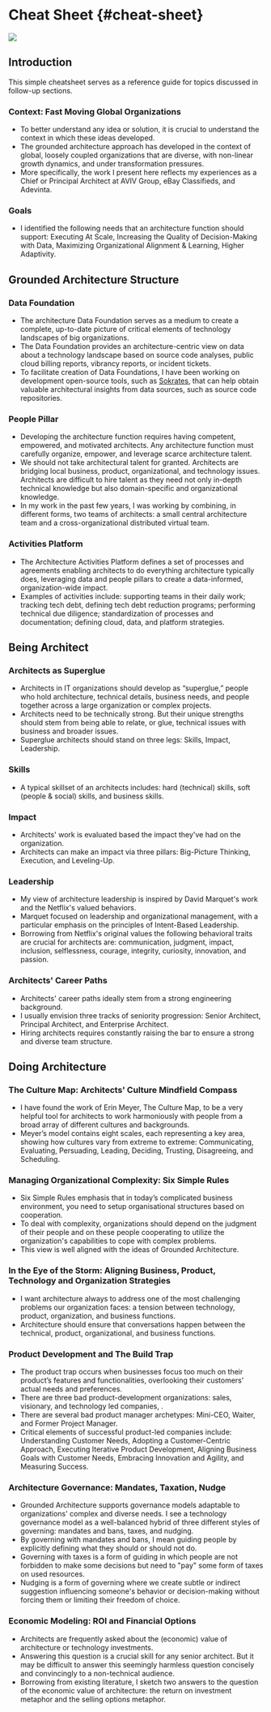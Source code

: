 

# Cheat Sheet {#cheat-sheet}

![](assets/images/arch/iStock-1182643171.jpg)

## Introduction

This simple cheatsheet serves as a reference guide for topics discussed in follow-up sections.
 
### Context: Fast Moving Global Organizations

* To better understand any idea or solution, it is crucial to understand the context in which these ideas developed. 
* The grounded architecture approach has developed in the context of global, loosely coupled organizations that are diverse, with non-linear growth dynamics, and under transformation pressures. 
* More specifically, the work I present here reflects my experiences as a Chief or Principal Architect at AVIV Group, eBay Classifieds, and Adevinta.

### Goals

* I identified the following needs that an architecture function should support: Executing At Scale, Increasing the Quality of Decision-Making with Data, Maximizing Organizational Alignment & Learning, Higher Adaptivity.

 
## Grounded Architecture Structure 

### Data Foundation

* The architecture Data Foundation serves as a medium to create a complete, up-to-date picture of critical elements of technology landscapes of big organizations. 
* The Data Foundation provides an architecture-centric view on data about a technology landscape based on source code analyses, public cloud billing reports, vibrancy reports, or incident tickets.
* To facilitate creation of Data Foundations, I have been working on development open-source tools, such as [Sokrates](https://sokrates.dev), that can help obtain valuable architectural insights from data sources, such as source code repositories.

### People Pillar
* Developing the architecture function requires having competent, empowered, and motivated architects. Any architecture function must carefully organize, empower,
    and leverage scarce architecture talent.
* We should not take architectural talent for granted. Architects are bridging local business, product, 
    organizational, and technology issues. Architects are difficult to hire talent as they need not only 
    in-depth technical knowledge but also domain-specific and organizational knowledge.
* In my work in the past few years, I was working by combining, in different forms, two teams of architects: a small 
    central architecture team and a cross-organizational distributed virtual team. 

### Activities Platform
* The Architecture Activities Platform defines a set of processes and agreements enabling architects to do everything architecture typically does, leveraging data and people pillars to create a data-informed, organization-wide impact.
* Examples of activities include: supporting teams in their daily work; tracking tech debt, defining tech debt reduction programs; performing technical due diligence; standardization of processes and documentation; defining cloud, data, and platform strategies.

## Being Architect

### Architects as Superglue

* Architects in IT organizations should develop as “superglue,” people who hold architecture, technical details, business needs, and people together across a large organization or complex projects.
* Architects need to be technically strong. But their unique strengths should stem from being able to relate, or glue, technical issues with business and broader issues.
* Superglue architects should stand on three legs: Skills, Impact, Leadership.

### Skills

* A typical skillset of an architects includes: hard (technical) skills, soft (people & social) skills, and business skills.

### Impact
* Architects' work is evaluated based the impact they've had on the organization. 
* Architects can make an impact via three pillars: Big-Picture Thinking, Execution, and Leveling-Up.

### Leadership
* My view of architecture leadership is inspired by David Marquet's work and the Netflix's valued behaviors.
* Marquet focused on leadership and organizational management, with a particular emphasis on the principles of Intent-Based Leadership.
* Borrowing from Netflix's original values the following behavioral traits are crucial for architects are: communication, judgment, impact, inclusion, selflessness, courage, integrity, curiosity, innovation, and passion.

### Architects' Career Paths
* Architects' career paths ideally stem from a strong engineering background.
* I usually envision three tracks of seniority progression: Senior Architect, Principal Architect, and Enterprise Architect. 
* Hiring architects requires constantly raising the bar to ensure a strong and diverse team structure.  

## Doing Architecture

### The Culture Map: Architects' Culture Mindfield Compass
* I have found the work of Erin Meyer, The Culture Map, to be a very helpful tool for architects to work harmoniously with people from a broad array of different cultures and backgrounds.
* Meyer’s model contains eight scales, each representing a key area, showing how cultures vary from extreme to extreme: Communicating, Evaluating, Persuading, Leading, Deciding, Trusting, Disagreeing, and Scheduling.

### Managing Organizational Complexity: Six Simple Rules
* Six Simple Rules emphasis that in today’s complicated business environment, you need to setup organisational structures based on cooperation. 
* To deal with complexity, organizations should depend on the judgment of their people and on these people cooperating to utilize the organization's capabilities to cope with complex problems. 
* This view is well aligned with the ideas of Grounded Architecture.

### In the Eye of the Storm: Aligning Business, Product, Technology and Organization Strategies
* I want architecture always to address one of the most challenging problems our organization faces: a tension between technology, product, organization, and business functions.
* Architecture should ensure that conversations happen between the technical, product, organizational, and business functions. 

### Product Development and The Build Trap
* The product trap occurs when businesses focus too much on their product’s features and functionalities, overlooking their customers’ actual needs and preferences.
* There are three bad product-development organizations: sales, visionary, and technology led companies, .
* There are several bad product manager archetypes: Mini-CEO, Waiter, and Former Project Manager.
* Critical elements of successful product-led companies include: Understanding Customer Needs, Adopting a Customer-Centric Approach, Executing Iterative Product Development, Aligning Business Goals with Customer Needs, Embracing Innovation and Agility, and Measuring Success.

### Architecture Governance: Mandates, Taxation, Nudge
* Grounded Architecture supports governance models adaptable to organizations' complex and diverse needs. I see a technology governance model as a well-balanced hybrid of three different styles of governing: mandates and bans, taxes, and nudging.
* By governing with mandates and bans, I mean guiding people by explicitly defining what they should or should not do.
* Governing with taxes is a form of guiding in which people are not forbidden to make some decisions but need to "pay" some form of taxes on used resources.
* Nudging is a form of governing where we create subtle or indirect suggestion influencing someone's behavior or decision-making without forcing them or limiting their freedom of choice.

### Economic Modeling: ROI and Financial Options
* Architects are frequently asked about the (economic) value of architecture or technology investments.
* Answering this question is a crucial skill for any senior architect. But it may be difficult to answer this seemingly harmless question concisely and convincingly to a non-technical audience.
* Borrowing from existing literature, I sketch two answers to the question of the economic value of architecture: the return on investment metaphor and the selling options metaphor.
